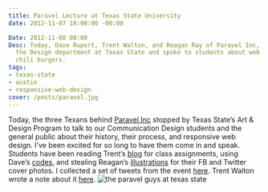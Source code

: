 ```yaml
---
title: Paravel Lecture at Texas State University
date: 2012-11-07 18:00:00 -06:00

Date: 2012-11-08 08:00
Desc: Today, Dave Rupert, Trent Walton, and Reagan Ray of Paravel Inc, stopped by
  the Design department at Texas State and spoke to students about web design. And
  chili burgers.
tags:
- texas-state
- austin
- responsive-web-design
cover: /posts/paravel.jpg
---
```


Today, the three Texans behind <a href="https://www.paravelinc.com">Paravel Inc</a> stopped by Texas State’s Art &amp; Design Program to talk to our Communication Design students and the general public about their history, their process, and responsive web design. I’ve been excited for so long to have them come in and speak. Students have been reading Trent’s <a href="https://www.trentwalton.com">blog</a> for class assignments, using Dave’s <a href="https://github.com/davatron5000">codes</a>, and stealing Reagan’s <a href="https://reaganray.com/">illustrations</a> for their FB and Twitter cover photos.
I collected a set of tweets from the event <a href="https://storify.com/samkap/paravel-lecture-texas-state-university" target="_blank">here</a>. Trent Walton wrote a note about it <a href="https://trentwalton.com/2012/11/08/thank-you-texas-state/" target="_blank">here</a>.
<img src="{{ base.url }}/static/img/posts/paravel.jpg" alt="the paravel guys at texas state">
